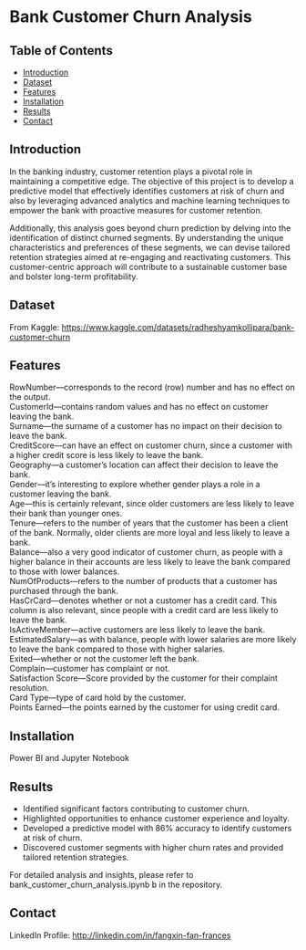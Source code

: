 # Bank Customer Churn Analysis

## Table of Contents

- [Introduction](#introduction)
- [Dataset](#dataset)
- [Features](#features)
- [Installation](#installation)
- [Results](#results)
- [Contact](#contact)

## Introduction
In the banking industry, customer retention plays a pivotal role in maintaining a competitive edge. The objective of this project is to develop a predictive model that effectively identifies customers at risk of churn and also by leveraging advanced analytics and machine learning techniques to empower the bank with proactive measures for customer retention.

Additionally, this analysis goes beyond churn prediction by delving into the identification of distinct churned segments. By understanding the unique characteristics and preferences of these segments, we can devise tailored retention strategies aimed at re-engaging and reactivating customers. This customer-centric approach will contribute to a sustainable customer base and bolster long-term profitability.

## Dataset
From Kaggle: https://www.kaggle.com/datasets/radheshyamkollipara/bank-customer-churn

## Features
RowNumber—corresponds to the record (row) number and has no effect on the output. <br>
CustomerId—contains random values and has no effect on customer leaving the bank.<br>
Surname—the surname of a customer has no impact on their decision to leave the bank.<br>
CreditScore—can have an effect on customer churn, since a customer with a higher credit score is less likely to leave the bank.<br>
Geography—a customer’s location can affect their decision to leave the bank.<br>
Gender—it’s interesting to explore whether gender plays a role in a customer leaving the bank.<br>
Age—this is certainly relevant, since older customers are less likely to leave their bank than younger ones.<br>
Tenure—refers to the number of years that the customer has been a client of the bank. Normally, older clients are more loyal and less likely to leave a bank.<br>
Balance—also a very good indicator of customer churn, as people with a higher balance in their accounts are less likely to leave the bank compared to those with lower balances.<br>
NumOfProducts—refers to the number of products that a customer has purchased through the bank.<br>
HasCrCard—denotes whether or not a customer has a credit card. This column is also relevant, since people with a credit card are less likely to leave the bank.<br>
IsActiveMember—active customers are less likely to leave the bank.<br>
EstimatedSalary—as with balance, people with lower salaries are more likely to leave the bank compared to those with higher salaries.<br>
Exited—whether or not the customer left the bank.<br>
Complain—customer has complaint or not.<br>
Satisfaction Score—Score provided by the customer for their complaint resolution.<br>
Card Type—type of card hold by the customer.<br>
Points Earned—the points earned by the customer for using credit card.<br>

## Installation
Power BI and Jupyter Notebook

## Results

- Identified significant factors contributing to customer churn.
- Highlighted opportunities to enhance customer experience and loyalty.
- Developed a predictive model with 86% accuracy to identify customers at risk of churn.
- Discovered customer segments with higher churn rates and provided tailored retention strategies.

For detailed analysis and insights, please refer to bank_customer_churn_analysis.ipynb  b in the repository.

## Contact

LinkedIn Profile: http://linkedin.com/in/fangxin-fan-frances
